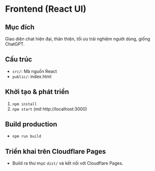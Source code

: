 # Frontend (React UI)

## Mục đích
Giao diện chat hiện đại, thân thiện, tối ưu trải nghiệm người dùng, giống ChatGPT.

## Cấu trúc
- `src/`: Mã nguồn React
- `public/`: index.html

## Khởi tạo & phát triển
1. `npm install`
2. `npm start` (mở http://localhost:3000)

## Build production
- `npm run build`

## Triển khai trên Cloudflare Pages
- Build ra thư mục `dist/` và kết nối với Cloudflare Pages.